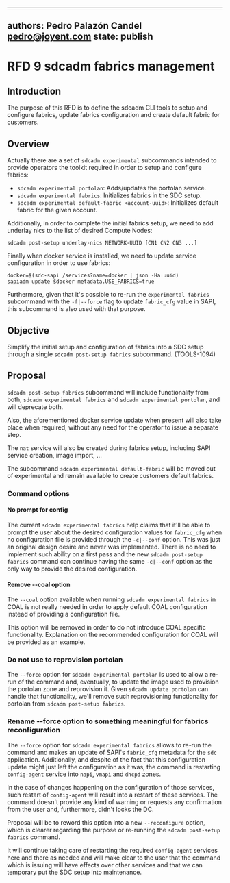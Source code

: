 ----
authors: Pedro Palazón Candel <pedro@joyent.com>
state: publish
----

<!--
    This Source Code Form is subject to the terms of the Mozilla Public
    License, v. 2.0. If a copy of the MPL was not distributed with this
    file, You can obtain one at http://mozilla.org/MPL/2.0/.
-->

<!--
    Copyright 2015 Joyent Inc.
-->

# RFD 9 sdcadm fabrics management

## Introduction

The purpose of this RFD is to define the sdcadm CLI tools to setup and
configure fabrics, update fabrics configuration and create default
fabric for customers.

## Overview

Actually there are a set of `sdcadm experimental` subcommands intended to
provide operators the toolkit required in order to setup and configure
fabrics:

- `sdcadm experimental portolan`: Adds/updates the portolan service.
- `sdcadm experimental fabrics`: Initializes fabrics in the SDC setup.
- `sdcadm experimental default-fabric <account-uuid>`: Initializes default
  fabric for the given account.

Additionally, in order to complete the initial fabrics setup, we need to
add underlay nics to the list of desired Compute Nodes:

    sdcadm post-setup underlay-nics NETWORK-UUID [CN1 CN2 CN3 ...]

Finally when docker service is installed, we need to update service
configuration in order to use fabrics:

    docker=$(sdc-sapi /services?name=docker | json -Ha uuid)
    sapiadm update $docker metadata.USE_FABRICS=true

Furthermore, given that it's possible to re-run the `experimental fabrics`
subcommand with the `-f|--force` flag to update `fabric_cfg` value in SAPI,
this subcommand is also used with that purpose.

## Objective

Simplify the initial setup and configuration of fabrics into a SDC setup
through a single `sdcadm post-setup fabrics` subcommand. (TOOLS-1094)

## Proposal

`sdcadm post-setup fabrics` subcommand will include functionality from both,
`sdcadm experimental fabrics` and `sdcadm experimental portolan`, and will
deprecate both.

Also, the aforementioned docker service update when present will also
take place when required, without any need for the operator to issue a
separate step.

The `nat` service will also be created during fabrics setup, including SAPI
service creation, image import, ...

The subcommand `sdcadm experimental default-fabric` will be moved out of
experimental and remain available to create customers default fabrics.

### Command options

#### No prompt for config

The current `sdcadm experimental fabrics` help claims that it'll be able to
prompt the user about the desired configuration values for `fabric_cfg` when no
configuration file is provided through the `-c|--conf` option. This was just
an original design desire and never was implemented. There is no need to
implement such ability on a first pass and the new `sdcadm post-setup fabrics`
command can continue having the same `-c|--conf` option as the only way to
provide the desired configuration.

#### Remove --coal option

The `--coal` option available when running `sdcadm experimental fabrics` in
COAL is not really needed in order to apply default COAL configuration instead
of providing a configuration file.

This option will be removed in order to do not introduce COAL specific
functionality. Explanation on the recommended configuration for COAL will
be provided as an example.

### Do not use to reprovision portolan

The `--force` option for `sdcadm experimental portolan` is used to allow a
re-run of the command and, eventually, to update the image used to provision
the portolan zone and reprovision it. Given `sdcadm update portolan` can handle
that functionality, we'll remove such reprovisioning functionality for portolan
from `sdcadm post-setup fabrics`.

### Rename --force option to something meaningful for fabrics reconfiguration

The `--force` option for `sdcadm experimental fabrics` allows to re-run the
command and makes an update of SAPI's `fabric_cfg` metadata for the `sdc`
application. Additionally, and despite of the fact that this configuration
update might just left the configuration as it was, the command is restarting
`config-agent` service into `napi`, `vmapi` and `dhcpd` zones.

In the case of changes happening on the configuration of those services,
such restart of `config-agent` will result into a restart of these services.
The command doesn't provide any kind of warning or requests any confirmation
from the user and, furthermore, didn't locks the DC.

Proposal will be to reword this option into a new `--reconfigure` option, which
is clearer regarding the purpose or re-running the `sdcadm post-setup fabrics`
command.

It will continue taking care of restarting the required `config-agent` services
here and there as needed and will make clear to the user that the command which
is issuing will have effects over other services and that we can temporary put
the SDC setup into maintenance.

